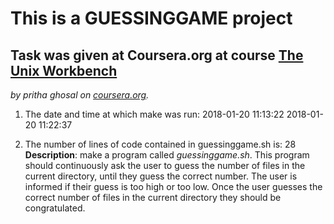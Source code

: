 # This is a GUESSINGGAME project
## Task was given at Coursera.org at course [The Unix Workbench](https://www.coursera.org/learn/unix)
*by pritha ghosal on [coursera.org](https://www.coursera.org/).*
1. The date and time at which make was run:
2018-01-20 11:13:22
2018-01-20 11:22:37

2. The number of lines of code contained in guessinggame.sh is:
28
**Description**: make a program called *guessinggame.sh*. This program should continuously ask the user to guess the number of files in the current directory, until they guess the correct number. The user is informed if their guess is too high or too low. Once the user guesses the correct number of files in the current directory they should be congratulated.
